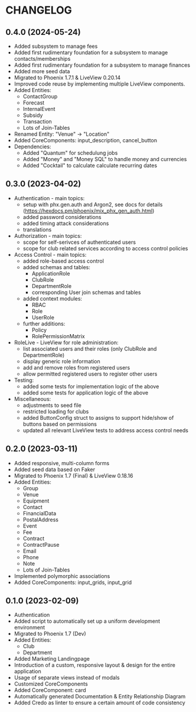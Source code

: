 # CHANGELOG

## 0.4.0 (2024-05-24)

- Added subsystem to manage fees
- Added first rudimentary foundation for a subsystem to manage contacts/memberships
- Added first rudimentary foundation for a subsystem to manage finances
- Added more seed data
- Migrated to Phoenix 1.7.1 & LiveView 0.20.14
- Improved code reuse by implementing multiple LiveView components.
- Added Entities:
    - ContactGroup
    - Forecast
    - InternalEvent
    - Subsidy
    - Transaction
    - Lots of Join-Tables
- Renamed Entity: "Venue" -> "Location"
- Added CoreComponents: input_description, cancel_button
- Dependencies:
    - Added "Quantum" for schedulung jobs
    - Added "Money" and "Money SQL" to handle money and currencies
    - Added "Cocktail" to calculate calculate recurring dates


## 0.3.0 (2023-04-02)

- Authentication - main topics:
    - setup with phx.gen.auth and Argon2, see docs for details (https://hexdocs.pm/phoenix/mix_phx_gen_auth.html)
    - added password considerations
    - added timing attack considerations
    - translations
- Authorization - main topics:
    - scope for self-serivces of authenticated users
    - scope for club related services according to access control policies
- Access Control - main topics:
    - added role-based access control
    - added schemas and tables:
        - ApplicationRole
        - ClubRole
        - DepartmentRole
        - corresponding User join schemas and tables
    - added context modules:
        - RBAC
        - Role
        - UserRole
    - further additions:
        - Policy
        - RolePermissionMatrix
- RoleLive - LiveView for role administration:
    - list associated users and their roles (only ClubRole and DepartmentRole)
    - display generic role information
    - add and remove roles from registered users
    - allow permitted registered users to register other users
- Testing:
    - added some tests for implementation logic of the above
    - added some tests for application logic of the above
- Miscellaneous:
    - adjustments to seed file
    - restricted loading for clubs
    - added ButtonConfig struct to assigns to support hide/show of buttons based on permissions
    - updated all relevant LiveView tests to address access control needs


## 0.2.0 (2023-03-11)

- Added responsive, multi-column forms
- Added seed data based on Faker
- Migrated to Phoenix 1.7 (Final) & LiveView 0.18.16
- Added Entities:
    - Group
    - Venue
    - Equipment
    - Contact
    - FinancialData
    - PostalAddress
    - Event
    - Fee
    - Contract
    - ContractPause
    - Email
    - Phone
    - Note
    - Lots of Join-Tables
- Implemented polymorphic associations
- Added CoreComponents: input_grids, input_grid


## 0.1.0 (2023-02-09)

- Authentication
- Added script to automatically set up a uniform development environment
- Migrated to Phoenix 1.7 (Dev)
- Added Entities:
    - Club
    - Department
- Added Marketing Landingpage
- Introduction of a custom, responsive layout & design for the entire application
- Usage of separate views instead of modals
- Customized CoreComponents
- Added CoreComponent: card
- Automatically generated Documentation & Entity Relationship Diagram
- Added Credo as linter to ensure a certain amount of code consistency
